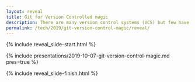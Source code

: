 ```yaml
---
layout: reveal
title: Git for Version Controlled magic
description: There are many version control systems (VCS) but few have the reach or convenience of git
permalink: /tech/2019/git-version-control-magic/reveal/
---
```


{% include reveal_slide-start.html %}

{% include presentations/2019-10-07-git-version-control-magic.md pres=true %}

{% include reveal_slide-finish.html %}
